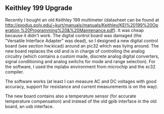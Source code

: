Keithley 199 Upgrade
--------------------

Recently I bought an old Keithley 199 multimeter (datasheet can be found at 
http://exodus.poly.edu/~kurt/manuals/manuals/Keithley/KEI%20199%20Operation,%20Programming%20&%20Maintenance.pdf). 
It was cheap because it didn't work. The digital control board was damaged 
(the "Versatile Interface Adapter" was dead), so I designed a new digital 
control board (see section hw.kicad) around an pic32 which was liying around. 
The new board replaces the old and is in charge of controlling the analog 
circuitry (which contains a custom made, discrete analog digital converters, 
signal conditioning and analog switchs for mode and range selection). 
For the software, I used the mplabx environment from microchip and the xc32 
compiler. 

The software works (at least I can measure AC and DC voltages with good 
accuracy, support for resistance and current measurements is on the way). 

The new board contains also a temperature sensor (for accurate temperature 
compensation) and instead of the old gpib interface in the old board, an usb
interface.


